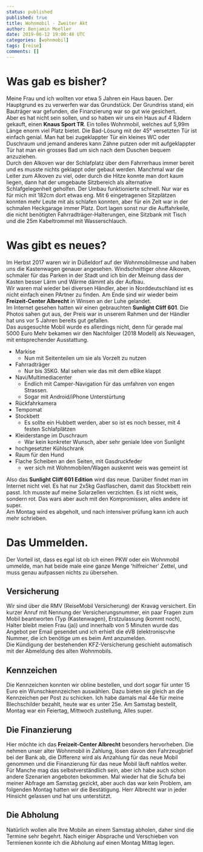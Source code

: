 ```yaml
---
status: published
published: true
title: Wohnmobil - Zweiter Akt
author: Benjamin Moeller
date: 2019-06-12 19:00:48 UTC
categories: [wohnmobil]
tags: [reise]
comments: []
---
```


# Was gab es bisher?
Meine Frau und ich wollten vor etwa 5 Jahren ein Haus bauen. Der Hauptgrund es zu verwerfen war das Grundstück. Der Grundriss stand, ein Bauträger war gefunden, die Finanzierung war so gut wie gesichert.  
Aber es hat nicht sein sollen, und so haben wir uns ein Haus auf 4 Rädern gekauft, einen **Knaus Sport TR**. Ein tolles Wohnmobil, welches auf 5,99m Länge enorm viel Platz bietet. Die Bad-Lösung mit der 45° versetzten Tür ist einfach genial. Man hat bei zugeklappter Tür ein kleines WC oder Duschraum und jemand anderes kann Zähne putzen oder mit aufgeklappter Tür hat man ein grosses Bad um sich nach dem Duschen bequem anzuziehen.  
Durch den Alkoven war der Schlafplatz über dem Fahrrerhaus immer bereit und es musste nichts geklappt oder gebaut werden. Manchmal war die Leiter zum Alkoven zu viel, oder durch die Hitze konnte man dort kaum liegen, dann hat der umgebaute Sitzbereich als alternative Schlafgelegenheit geholfen. Der Umbau funktionierte schnell. Nur war es für mich mit 182cm dort etwas eng. Mit 6 eingetragenen Sitzplätzen konnten mehr Leute mit als schlafen konnten, aber für ein Zelt war in der schmalen Heckgarage immer Platz. Dort lagen sonst nur die Auffahrkeile, die nicht benötigten Fahrradträger-Halterungen, eine Sitzbank mit Tisch und die 25m Kabeltrommel mit Wasserschlauch.  

# Was gibt es neues?
Im Herbst 2017 waren wir in Düßeldorf auf der Wohnmobilmesse und haben uns die Kastenwagen genauer angesehen. Windschnittiger ohne Alkoven, schmaler für das Parken in der Stadt und ich bin der Meinung dass der Kasten besser Lärm und Wärme dämmt als der Aufbau.  
Wir waren mal wieder bei diversen Händler, aber in Norddeutschland ist es nicht einfach einen PArtner zu finden. Am Ende sind wir wieder beim **Freizeit-Center Albrecht** in Winsen an der Luhe gelandet.  
Im Internet gesehen hatten wir einen gebrauchten **Sunlight Cliff 601**. Die Photos sahen gut aus, der Preis war in unserem Rahmen und der Händler hat uns vor 5 Jahren bereits gut gefallen.  
Das ausgesuchte Mobil wurde es allerdings nicht, denn für gerade mal 5000 Euro Mehr bekamen wir den Nachfolger (2018 Modell) als Neuwagen, mit entsprechender Ausstattung.
* Markise
  * Nun mit Seitenteilen um sie als Vorzelt zu nutzen
* Fahrradträger
  * Nur bis 35KG. Mal sehen wie das mit dem eBike klappt
* Navi/Multimediacenter
  * Endlich mit Camper-Navigation für das umfahren von engen Strassen.
  * Sogar mit Android/iPhone Unterstürtung
* Rückfahrkamera
* Tempomat
* Stockbett
  * Es sollte ein Hubbett werden, aber so ist es noch besser, mit 4 festen Schlafplätzen
* Kleiderstange im Duschraum
  * War kein konkreter Wunsch, aber sehr geniale Idee von Sunlight
* hochgesetzter Kühlschrank
* Raum für den Hund
* Flache Scheiben an den Seiten, mit Gasdruckfeder
  * wer sich mit Wohnmobilen/Wagen auskennt weis was gemeint ist

Also das **Sunlight Cliff 601 Edition** wird das neue. Darüber findet man im Internet nicht viel. Es hat nur 2x5kg Gasflaschen, damit das Stockbett rein passt. Ich musste auf meine Solarzellen verzichten. Es ist nicht weis, sondern rot. Das wars aber auch mit den Kompromissen, alles andere ist super.  
Am Montag wird es abgeholt, und nach intensiver prüfung kann ich auch mehr schrieben.

# Das Ummelden.
Der Vorteil ist, dass es egal ist ob ich einen PKW oder ein Wohnmobil ummelde, man hat beide male eine ganze Menge 'hilfreicher' Zettel, und muss genau aufpassen nichts zu übersehen.
## Versicherung
Wir sind über die RMV (ReiseMobil Versicherung) der Kravag versichert. Ein kurzer Anruf mit Nennung der Versicherungsnummer, ein paar Fragen zum Mobil beantworten (Typ (Kastenwagen), Erstzulassung (kommt noch), Halter bleibt meien Frau (ja)) und innerhalb von 5 Minuten wurde das Angebot per Email gesendet und ich erhielt die eVB (elektroniscvhe  Nummer, die ich benötige um es beim Amt anzumelden.  
Die Kündigung der bestehenden KFZ-Versicherung geschieht automatisch mit der Abmeldung des alten Wohnmobils.
## Kennzeichen
Die Kennzeichen konnten wir obline bestellen, und dort sogar für unter 15 Euro ein Wunschkennzeichen auswählen. Dazu bieten sie gleich an die Kennzeichen per Post zu schicken. Ich habe damals mal 44e für meine Blechschilder bezahlt, heute war es unter 25e. Am Samstag bestellt, Montag war ein Feiertag, Mittwoch zustellung, Alles super.
## Die Finanzierung
Hier möchte ich das **Freizeit-Center Albrecht** besonders hervorheben. Die nehmen unser alter Wohnmobil in Zahlung, lösen davon den Fahrzeugbrief bei der Bank ab, die Differenz wird als Anzahlung für das neue Mobil genommen und die Finanzierung für das neue Mobil läuft nahtlos weiter.  
Für Manche mag das selbstverständlich sein, aber ich habe auch schon andere Szenarien angeboten bekommen. Mal wieder hat die Schufa bei meiner Abfrage am Samstag gezickt, aber auch das war kein Problem, am folgenden Montag hatten wir die Bestätigung. Herr Albrecht war in jeder Hinsicht gelassen und hat uns unterstützt.
## Die Abholung
Natürlich wollen alle Ihre Mobile an einem Samstag abholen, daher sind die Termine sehr begehrt. Nach einiger Absprache und Verschieben von Termienen konnte ich die Abholung auf einen Montag Mittag legen.
